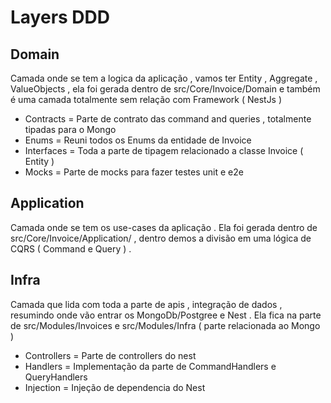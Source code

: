 # Layers DDD

## Domain 
Camada onde se tem a logica da aplicação , vamos ter Entity , Aggregate , ValueObjects , ela foi gerada dentro de src/Core/Invoice/Domain e também é uma camada totalmente sem relação com Framework ( NestJs )

- Contracts = Parte de contrato das command and queries , totalmente tipadas para o Mongo
- Enums  = Reuni todos os Enums da entidade de Invoice 
- Interfaces = Toda a parte de tipagem relacionado a classe Invoice ( Entity )
- Mocks = Parte de mocks para fazer testes unit e e2e 

## Application
Camada onde se tem os use-cases da aplicação . Ela foi gerada dentro de src/Core/Invoice/Application/ , dentro demos a divisão em uma lógica de CQRS ( Command e Query ) .

## Infra
Camada que lida com toda a parte de apis , integração de dados , resumindo onde vão entrar os MongoDb/Postgree e Nest . Ela fica na parte de src/Modules/Invoices e src/Modules/Infra ( parte relacionada ao Mongo )

- Controllers = Parte de controllers do nest
- Handlers = Implementação da parte de CommandHandlers e QueryHandlers
- Injection = Injeção de dependencia do Nest